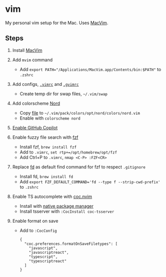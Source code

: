 # vim

My personal vim setup for the Mac. Uses [MacVim](https://macvim.org).

## Steps

1. Install [MacVim](https://macvim.org)

2. Add `mvim` command
   - Add `export PATH="/Applications/MacVim.app/Contents/bin:$PATH"` to `.zshrc`

2. Add configs, [`.vimrc`](.vimrc) and [`.gvimrc`](.gvimrc)
   - Create temp dir for swap files, `~/.vim/swap`

3. Add colorscheme [Nord](https://github.com/nordtheme/vim/tree/main)
   - Copy [file](https://github.com/nordtheme/vim/blob/main/colors/nord.vim) to `~/.vim/pack/colors/opt/nord/colors/nord.vim`
   - Enable with `colorscheme nord`

4. [Enable GitHub Copilot](https://docs.github.com/en/copilot/getting-started-with-github-copilot?tool=vimneovim)

5. Enable fuzzy file search with [fzf](https://github.com/junegunn/fzf)
   - Install fzf, `brew install fzf`
   - Add to `.vimrc`, `set rtp+=/opt/homebrew/opt/fzf`
   - Add Ctrl+P to `.vimrc`, `nmap <C-P> :FZF<CR>`

6. Replace [fd](https://github.com/sharkdp/fd) as default find command for fzf to respect `.gitignore`
   - Install fd, `brew install fd`
   - Add `export FZF_DEFAULT_COMMAND='fd --type f --strip-cwd-prefix'` to `.zshrc`

7. Enable TS autocomplete with [coc.nvim](https://github.com/neoclide/coc.nvim)
   - Install with [native package manager](https://github.com/neoclide/coc.nvim/wiki/Install-coc.nvim#using-vim8s-native-package-manager)
   - Install tsserver with `:CocInstall coc-tsserver`

8. Enable format on save
   - Add to `:CocConfig`

     ```
     {
       "coc.preferences.formatOnSaveFiletypes": [
         "javascript",
         "javascriptreact",
         "typescript",
         "typescriptreact"
       ]
     }
     ```
